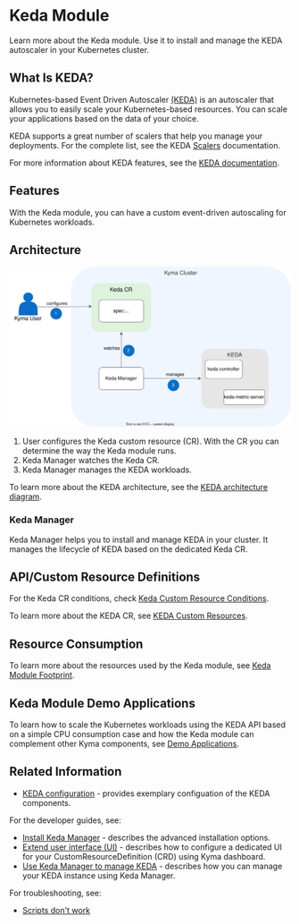# Keda Module

Learn more about the Keda module. Use it to install and manage the KEDA autoscaler in your Kubernetes cluster.

## What Is KEDA?

Kubernetes-based Event Driven Autoscaler [(KEDA)](https://keda.sh/) is an autoscaler that allows you to easily scale your Kubernetes-based resources. You can scale your applications based on the data of your choice.

KEDA supports a great number of scalers that help you manage your deployments. For the complete list, see the KEDA [Scalers](https://keda.sh/docs/scalers/) documentation.

For more information about KEDA features, see the [KEDA documentation](https://keda.sh/docs).

## Features

With the Keda module, you can have a custom event-driven autoscaling for Kubernetes workloads.

## Architecture

![Keda Module architecture](../assets/keda_architecture.svg)

1. User configures the Keda custom resource (CR). With the CR you can determine the way the Keda module runs.
2. Keda Manager watches the Keda CR.
3. Keda Manager manages the KEDA workloads.

To learn more about the KEDA architecture, see the [KEDA architecture diagram](https://keda.sh/docs/latest/concepts/#architecture).

### Keda Manager

Keda Manager helps you to install and manage KEDA in your cluster. It manages the lifecycle of KEDA based on the dedicated Keda CR.

## API/Custom Resource Definitions

For the Keda CR conditions, check [Keda Custom Resource Conditions](05-01-conditions.md).

To learn more about the KEDA CR, see [KEDA Custom Resources](https://keda.sh/docs/2.17/concepts/#keda-custom-resources-crds).

## Resource Consumption

To learn more about the resources used by the Keda module, see [Keda Module Footprint](04-10-footprint.md).

## Keda Module Demo Applications

To learn how to scale the Kubernetes workloads using the KEDA API based on a simple CPU consumption case and how the Keda module can complement other Kyma components, see [Demo Applications](https://github.com/kyma-project/keda-manager/blob/main/docs/user/04-20-demo-applications.md).

## Related Information

- [KEDA configuration](01-20-configuration.md) - provides exemplary configuation of the KEDA components.

For the developer guides, see:

- [Install Keda Manager](../contributor/01-10-installation.md) - describes the advanced installation options.
- [Extend user interface (UI)](../contributor/01-20-extend-ui.md) - describes how to configure a dedicated UI for your CustomResourceDefinition (CRD) using Kyma dashboard.
- [Use Keda Manager to manage KEDA](../contributor/02-10-management.md) - describes how you can manage your KEDA instance using Keda Manager.

For troubleshooting, see:

- [Scripts don't work](../contributor/03-10-scripts-not-working.md)
